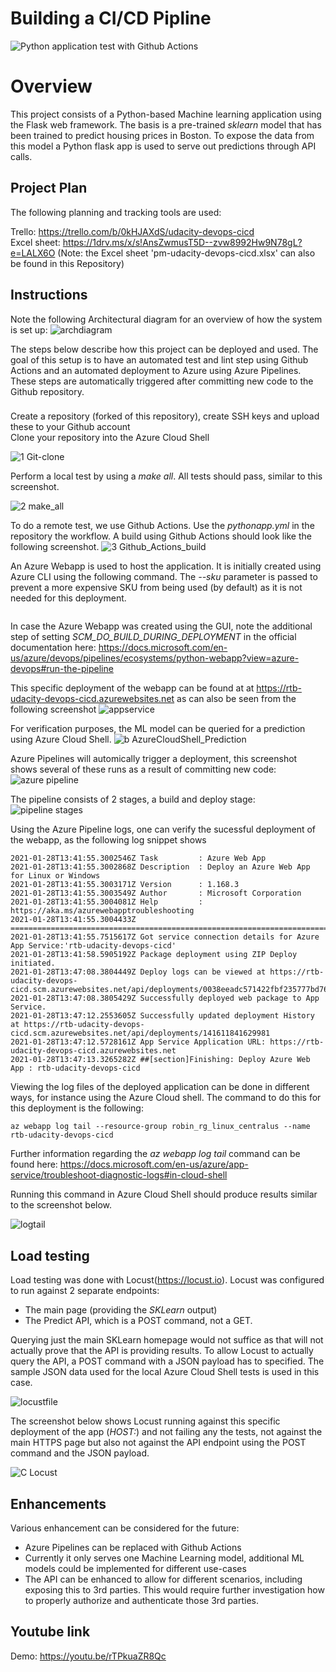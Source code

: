 # Building a CI/CD Pipline

![Python application test with Github Actions](https://github.com/rtebrake/udacity-devops-cicd/workflows/Python%20application%20test%20with%20Github%20Actions/badge.svg)

# Overview

This project consists of a Python-based Machine learning application using the Flask web framework. The basis is a pre-trained *sklearn* model that has been trained to predict housing prices in Boston. To expose the data from this model a Python flask app is used to serve out predictions through API calls. 


## Project Plan

The following planning and tracking tools are used: 

Trello: https://trello.com/b/0kHJAXdS/udacity-devops-cicd  
Excel sheet: https://1drv.ms/x/s!AnsZwmusT5D--zvw8992Hw9N78gL?e=LALX6O (Note: the Excel sheet 'pm-udacity-devops-cicd.xlsx' can also be found in this Repository)


## Instructions

Note the following Architectural diagram for an overview of how the system is set up:
![archdiagram](https://user-images.githubusercontent.com/23208470/106151773-fdfd3180-617c-11eb-9560-69cafd3b1e92.JPG)

The steps below describe how this project can be deployed and used. The goal of this setup is to have an automated test and lint step using Github Actions and an automated deployment to Azure using Azure Pipelines. These steps are automatically triggered after committing new code to the Github repository.

###
Create a repository (forked of this repository), create SSH keys and upload these to your Github account  
Clone  your repository into the Azure Cloud Shell  

![1 Git-clone](https://user-images.githubusercontent.com/23208470/106152664-01dd8380-617e-11eb-862d-c8ed16b2453d.JPG)


Perform a local test by using a *make all*. All tests should pass, similar to this screenshot.

![2 make_all](https://user-images.githubusercontent.com/23208470/106152775-1d488e80-617e-11eb-842e-cdc40c417a73.JPG)


To do a remote test, we use Github Actions. Use the *pythonapp.yml* in the repository the workflow.
A build using Github Actions should look like the following screenshot.
![3 Github_Actions_build](https://user-images.githubusercontent.com/23208470/106152901-3ea97a80-617e-11eb-9691-8b453b082e36.JPG) 


An Azure Webapp is used to host the application. It is initially created using Azure CLI using the following command. The *--sku* parameter is passed to prevent a more expensive SKU from being used (by default) as it is not needed for this deployment.
```az webapp up -n rtb-udacity-devops-cicd --sku b1
```
In case the Azure Webapp was created using the GUI, note the additional step of setting *SCM_DO_BUILD_DURING_DEPLOYMENT* in the official documentation here: https://docs.microsoft.com/en-us/azure/devops/pipelines/ecosystems/python-webapp?view=azure-devops#run-the-pipeline

This specific deployment of the webapp can be found at at https://rtb-udacity-devops-cicd.azurewebsites.net as can also be seen from the following screenshot
![appservice](https://user-images.githubusercontent.com/23208470/106152364-a57a6400-617d-11eb-9818-b756ec65fb21.JPG)

For verification purposes, the ML model can be queried for a prediction using Azure Cloud Shell.
![b AzureCloudShell_Prediction](https://user-images.githubusercontent.com/23208470/106153552-f50d5f80-617e-11eb-8268-950b3c247949.JPG)


Azure Pipelines will automically trigger a deployment, this screenshot shows several of these runs as a result of committing new code:
![azure pipeline](https://user-images.githubusercontent.com/23208470/106153339-bbd4ef80-617e-11eb-92ca-90878602e4c2.JPG)

The pipeline consists of 2 stages, a build and deploy stage:
![pipeline stages](https://user-images.githubusercontent.com/23208470/106153465-deff9f00-617e-11eb-8a2d-7cd3f71781ee.JPG)

Using the Azure Pipeline logs, one can verify the sucessful deployment of the webapp, as the following log snippet shows

```2021-01-28T13:41:55.3002176Z ==============================================================================
2021-01-28T13:41:55.3002546Z Task         : Azure Web App
2021-01-28T13:41:55.3002868Z Description  : Deploy an Azure Web App for Linux or Windows
2021-01-28T13:41:55.3003171Z Version      : 1.168.3
2021-01-28T13:41:55.3003549Z Author       : Microsoft Corporation
2021-01-28T13:41:55.3004081Z Help         : https://aka.ms/azurewebapptroubleshooting
2021-01-28T13:41:55.3004433Z ==============================================================================
2021-01-28T13:41:55.7515617Z Got service connection details for Azure App Service:'rtb-udacity-devops-cicd'
2021-01-28T13:41:58.5905192Z Package deployment using ZIP Deploy initiated.
2021-01-28T13:47:08.3804449Z Deploy logs can be viewed at https://rtb-udacity-devops-cicd.scm.azurewebsites.net/api/deployments/0038eeadc571422fbf235777bd76661f/log
2021-01-28T13:47:08.3805429Z Successfully deployed web package to App Service.
2021-01-28T13:47:12.2553605Z Successfully updated deployment History at https://rtb-udacity-devops-cicd.scm.azurewebsites.net/api/deployments/141611841629981
2021-01-28T13:47:12.5728161Z App Service Application URL: https://rtb-udacity-devops-cicd.azurewebsites.net
2021-01-28T13:47:13.3265282Z ##[section]Finishing: Deploy Azure Web App : rtb-udacity-devops-cicd
```


Viewing the log files of the deployed application can be done in different ways, for instance using the Azure Cloud shell. The command to do this for this deployment is the following:
```
az webapp log tail --resource-group robin_rg_linux_centralus --name rtb-udacity-devops-cicd
```
Further information regarding the *az webapp log tail* command can be found here: https://docs.microsoft.com/en-us/azure/app-service/troubleshoot-diagnostic-logs#in-cloud-shell

Running this command in Azure Cloud Shell should produce results similar to the screenshot below. 

![logtail](https://user-images.githubusercontent.com/23208470/106155258-c2646680-6180-11eb-92f5-2a5529594253.JPG)


## Load testing

Load testing was done with Locust(https://locust.io). Locust was configured to run against 2 separate endpoints:
* The main page (providing the *SKLearn* output)
* The Predict API, which is a POST command, not a GET.

Querying just the main SKLearn homepage would not suffice as that will not actually prove that the API is providing results. To allow Locust to actually query the API, a POST command with a JSON payload has to specified. The sample JSON data used for the local Azure Cloud Shell tests is used in this case.

![locustfile](https://user-images.githubusercontent.com/23208470/106162698-afee2b00-6188-11eb-9e81-4f91450cd393.JPG)

The screenshot below shows Locust running against this specific deployment of the app (*HOST:*) and not failing any the tests, not against the main HTTPS page but also not against the API endpoint using the POST command and the JSON payload.

![C Locust](https://user-images.githubusercontent.com/23208470/106162211-25a5c700-6188-11eb-832b-35f0eaca65cd.JPG)


## Enhancements

Various enhancement can be considered for the future:
* Azure Pipelines can be replaced with Github Actions
* Currently it only serves one Machine Learning model, additional ML models could be implemented for different use-cases
* The API can be enhanced to allow for different scenarios, including exposing this to 3rd parties. This would require further investigation how to properly authorize and authenticate those 3rd parties. 

## Youtube link 

Demo: https://youtu.be/rTPkuaZR8Qc


